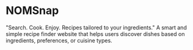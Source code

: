 # NOMSnap
"Search. Cook. Enjoy. Recipes tailored to your ingredients." A smart and simple recipe finder website that helps users discover dishes based on ingredients, preferences, or cuisine types.
